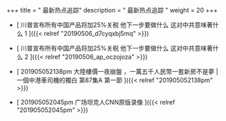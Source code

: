 +++
title = "  最新热点追踪"
description = "  最新热点追踪  "
weight = 20
+++



* [  川普宣布所有中国产品将加25%关税 他下一步要做什么 这对中共意味著什么 1 ]({{< relref "20190506_d7cyqxbj5mq" >}})


* [  川普宣布所有中国产品将加25%关税 他下一步要做什么 这对中共意味著什么 2 ]({{< relref "20190506_ap_oczojoza" >}})


* [  201905052138pm  大陸樓價一夜崩盤 ，一萬五千人民幣一套新房不是夢 | 一個中港車司機的獨白 第87集A 第一節 ]({{< relref "201905052138pm" >}})


* [  201905052045pm 广场坦克人CNN原版录像  ]({{< relref "201905052045pm" >}})

